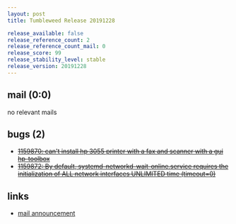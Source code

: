 ```yaml
---
layout: post
title: Tumbleweed Release 20191228

release_available: false
release_reference_count: 2
release_reference_count_mail: 0
release_score: 99
release_stability_level: stable
release_version: 20191228
---
```


## mail (0:0)

no relevant mails

## bugs (2)

<!--more-->

- ~~[1159870: can't install hp 3055 printer with a fax and scanner with a gui hp-toolbox](https://bugzilla.opensuse.org/show_bug.cgi?id=1159870)~~
- ~~[1159872: By default, systemd-networkd-wait-online.service requires the initialization of ALL network interfaces UNLIMITED time (timeout=0)](https://bugzilla.opensuse.org/show_bug.cgi?id=1159872)~~



## links

- [mail announcement](https://lists.opensuse.org/opensuse-factory/2019-12/msg00223.html)
